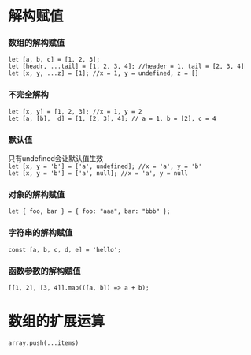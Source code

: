 # 解构赋值  
### 数组的解构赋值  
```let [a, b, c] = [1, 2, 3];```  
```let [headr, ...tail] = [1, 2, 3, 4]; //header = 1, tail = [2, 3, 4]```  
```let [x, y, ...z] = [1]; //x = 1, y = undefined, z = []```  

### 不完全解构   
```let [x, y] = [1, 2, 3]; //x = 1, y = 2```  
```let [a, [b],  d] = [1, [2, 3], 4]; // a = 1, b = [2], c = 4```  

### 默认值  
只有undefined会让默认值生效  
```let [x, y = 'b'] = ['a', undefined]; //x = 'a', y = 'b'```  
```let [x, y = 'b'] = ['a', null]; //x = 'a', y = null```  

### 对象的解构赋值  
```let { foo, bar } = { foo: "aaa", bar: "bbb" };``` 

### 字符串的解构赋值  
```const [a, b, c, d, e] = 'hello';```  

### 函数参数的解构赋值  
```[[1, 2], [3, 4]].map(([a, b]) => a + b);```  

# 数组的扩展运算  
```array.push(...items)```  
